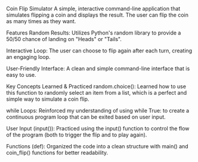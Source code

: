 Coin Flip Simulator
A simple, interactive command-line application that simulates flipping a coin and displays the result. The user can flip the coin as many times as they want.

Features
Random Results: Utilizes Python's random library to provide a 50/50 chance of landing on "Heads" or "Tails".

Interactive Loop: The user can choose to flip again after each turn, creating an engaging loop.

User-Friendly Interface: A clean and simple command-line interface that is easy to use.

Key Concepts Learned & Practiced
random.choice(): Learned how to use this function to randomly select an item from a list, which is a perfect and simple way to simulate a coin flip.

while Loops: Reinforced my understanding of using while True: to create a continuous program loop that can be exited based on user input.

User Input (input()): Practiced using the input() function to control the flow of the program (both to trigger the flip and to play again).

Functions (def): Organized the code into a clean structure with main() and coin_flip() functions for better readability.